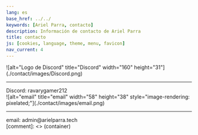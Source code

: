 ```yaml
---
lang: es
base_href: ../../
keywords: [Ariel Parra, contacto]
description: Información de contacto de Ariel Parra
title: contacto
js: [cookies, language, theme, menu, favicon]
nav_current: 4
---
```

  <div class="container grid">
    <div class="card">
      ![alt="Logo de Discord" title="Discord" width="160" height="31"](./contact/images/Discord.png)
      <div class="center">
        <hr>
        Discord: ravarygamer212
      </div>
    </div>
    <div class="card">
      ![alt="email" title="email" width="58" height="38" style="image-rendering: pixelated;"](./contact/images/email.png)
      <div class="center">
        <hr>
        email: admin@arielparra.tech
      </div>
    </div>
  </div>[comment]: <> (container)

